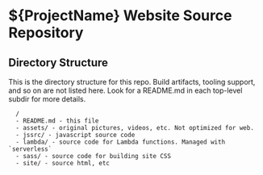 # ${ProjectName} Website Source Repository

## Directory Structure

This is the directory structure for this repo. Build artifacts, tooling support,
and so on are not listed here. Look for a README.md in each top-level subdir for
more details.
```
  /
  - README.md - this file
  - assets/ - original pictures, videos, etc. Not optimized for web.
  - jssrc/ - javascript source code
  - lambda/ - source code for Lambda functions. Managed with `serverless`
  - sass/ - source code for building site CSS
  - site/ - source html, etc
```
